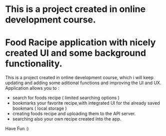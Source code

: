 # This is a project created in online development course. 
# Food Racipe application with nicely created UI and some background functionality.
This is a project created in online development course, which i will keep updating and adding some aditional functions and improving the UI and UX. 
Application allows you to : 
- search for foods recipe ( limited searching options )
- bookmarks your favorite recipe,with integrated UI for the already saved bookmars ( local storage )
- creating foods recipe and uploading them to the API server.
- searching also your own recipe created into the app. 

Have Fun :)
